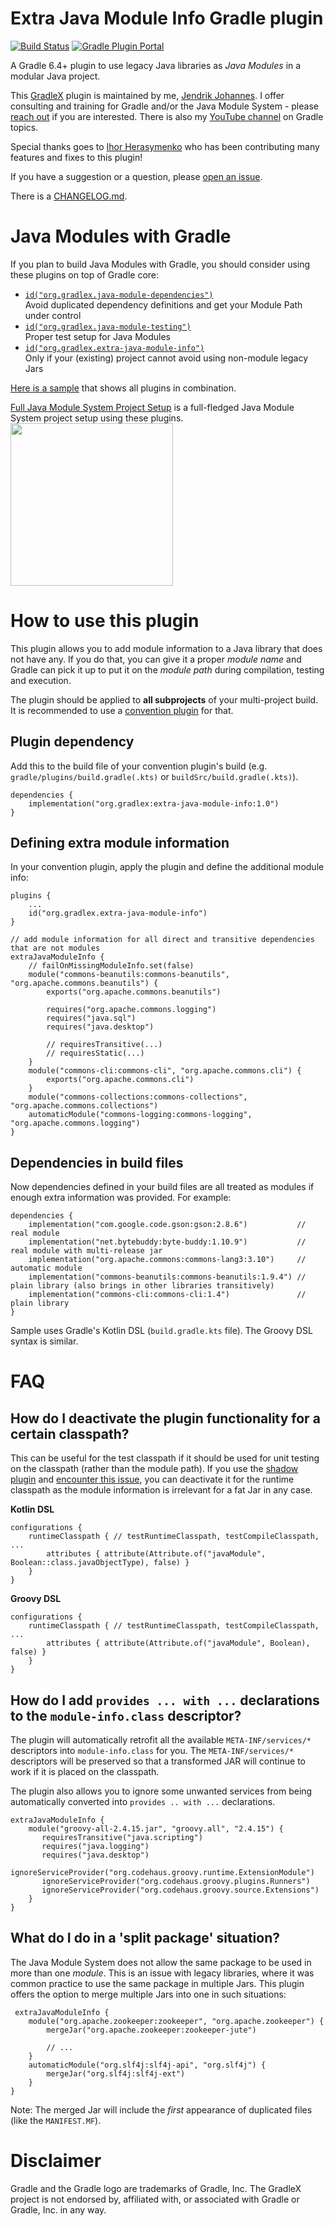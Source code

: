 # Extra Java Module Info Gradle plugin

[![Build Status](https://img.shields.io/endpoint.svg?url=https%3A%2F%2Factions-badge.atrox.dev%2Fgradlex-org%2Fextra-java-module-info%2Fbadge%3Fref%3Dmain&style=flat)](https://actions-badge.atrox.dev/gradlex-org/extra-java-module-info/goto?ref=main)
[![Gradle Plugin Portal](https://img.shields.io/maven-metadata/v?label=Plugin%20Portal&metadataUrl=https%3A%2F%2Fplugins.gradle.org%2Fm2%2Forg%2Fgradlex%2Fextra-java-module-info%2Forg.gradlex.extra-java-module-info.gradle.plugin%2Fmaven-metadata.xml)](https://plugins.gradle.org/plugin/org.gradlex.extra-java-module-info)

A Gradle 6.4+ plugin to use legacy Java libraries as _Java Modules_ in a modular Java project.

This [GradleX](https://gradlex.org) plugin is maintained by me, [Jendrik Johannes](https://github.com/jjohannes).
I offer consulting and training for Gradle and/or the Java Module System - please [reach out](mailto:jendrik.johannes@gmail.com) if you are interested.
There is also my [YouTube channel](https://www.youtube.com/playlist?list=PLWQK2ZdV4Yl2k2OmC_gsjDpdIBTN0qqkE) on Gradle topics.

Special thanks goes to [Ihor Herasymenko](https://github.com/iherasymenko) who has been contributing many features and fixes to this plugin!

If you have a suggestion or a question, please [open an issue](https://github.com/gradlex-org/extra-java-module-info/issues/new).

There is a [CHANGELOG.md](CHANGELOG.md).

# Java Modules with Gradle

If you plan to build Java Modules with Gradle, you should consider using these plugins on top of Gradle core:

- [`id("org.gradlex.java-module-dependencies")`](https://github.com/gradlex-org/java-module-dependencies)  
  Avoid duplicated dependency definitions and get your Module Path under control
- [`id("org.gradlex.java-module-testing")`](https://github.com/gradlex-org/java-module-testing)  
  Proper test setup for Java Modules
- [`id("org.gradlex.extra-java-module-info")`](https://github.com/gradlex-org/extra-java-module-info)  
  Only if your (existing) project cannot avoid using non-module legacy Jars

[Here is a sample](https://github.com/gradlex-org/java-module-testing/tree/main/samples/use-all-java-module-plugins)
that shows all plugins in combination.

[Full Java Module System Project Setup](https://github.com/jjohannes/gradle-project-setup-howto/tree/java_module_system) is a full-fledged Java Module System project setup using these plugins.  
[<img src="https://onepiecesoftware.github.io/img/videos/15-3.png" width="260">](https://www.youtube.com/watch?v=uRieSnovlVc&list=PLWQK2ZdV4Yl2k2OmC_gsjDpdIBTN0qqkE)

# How to use this plugin

This plugin allows you to add module information to a Java library that does not have any.
If you do that, you can give it a proper _module name_ and Gradle can pick it up to put it on the _module path_ during compilation, testing and execution.

The plugin should be applied to **all subprojects** of your multi-project build.
It is recommended to use a [convention plugin](https://docs.gradle.org/current/samples/sample_convention_plugins.html#organizing_build_logic) for that.

## Plugin dependency

Add this to the build file of your convention plugin's build
(e.g. `gradle/plugins/build.gradle(.kts)` or `buildSrc/build.gradle(.kts)`).

```
dependencies {
    implementation("org.gradlex:extra-java-module-info:1.0")
}
```

## Defining extra module information
In your convention plugin, apply the plugin and define the additional module info:

```
plugins {
    ...
    id("org.gradlex.extra-java-module-info")
}

// add module information for all direct and transitive dependencies that are not modules
extraJavaModuleInfo {
    // failOnMissingModuleInfo.set(false)
    module("commons-beanutils:commons-beanutils", "org.apache.commons.beanutils") {
        exports("org.apache.commons.beanutils")
        
        requires("org.apache.commons.logging")
        requires("java.sql")
        requires("java.desktop")
        
        // requiresTransitive(...)
        // requiresStatic(...)
    }
    module("commons-cli:commons-cli", "org.apache.commons.cli") {
        exports("org.apache.commons.cli")
    }
    module("commons-collections:commons-collections", "org.apache.commons.collections")
    automaticModule("commons-logging:commons-logging", "org.apache.commons.logging")
}
```

## Dependencies in build files

Now dependencies defined in your build files are all treated as modules if enough extra information was provided.
For example:

```
dependencies {
    implementation("com.google.code.gson:gson:2.8.6")           // real module
    implementation("net.bytebuddy:byte-buddy:1.10.9")           // real module with multi-release jar
    implementation("org.apache.commons:commons-lang3:3.10")     // automatic module
    implementation("commons-beanutils:commons-beanutils:1.9.4") // plain library (also brings in other libraries transitively)
    implementation("commons-cli:commons-cli:1.4")               // plain library        
}
```

Sample uses Gradle's Kotlin DSL (`build.gradle.kts` file). The Groovy DSL syntax is similar.

# FAQ

## How do I deactivate the plugin functionality for a certain classpath?

This can be useful for the test classpath if it should be used for unit testing on the classpath (rather than the module path).
If you use the [shadow plugin](https://plugins.gradle.org/plugin/com.github.johnrengelman.shadow) and [encounter this issue](https://github.com/gradlex-org/extra-java-module-info/issues/7),
you can deactivate it for the runtime classpath as the module information is irrelevant for a fat Jar in any case.

**Kotlin DSL**
```
configurations {
    runtimeClasspath { // testRuntimeClasspath, testCompileClasspath, ... 
        attributes { attribute(Attribute.of("javaModule", Boolean::class.javaObjectType), false) }
    }
}
```

**Groovy DSL**
```
configurations {
    runtimeClasspath { // testRuntimeClasspath, testCompileClasspath, ... 
        attributes { attribute(Attribute.of("javaModule", Boolean), false) }
    }
}
```

## How do I add `provides ... with ...` declarations to the `module-info.class` descriptor?

The plugin will automatically retrofit all the available `META-INF/services/*` descriptors into `module-info.class` for you. The `META-INF/services/*` descriptors will be preserved so that a transformed JAR will continue to work if it is placed on the classpath.

The plugin also allows you to ignore some unwanted services from being automatically converted into `provides .. with ...` declarations. 

```
extraJavaModuleInfo {               
    module("groovy-all-2.4.15.jar", "groovy.all", "2.4.15") {
       requiresTransitive("java.scripting")
       requires("java.logging")
       requires("java.desktop")
       ignoreServiceProvider("org.codehaus.groovy.runtime.ExtensionModule")
       ignoreServiceProvider("org.codehaus.groovy.plugins.Runners")
       ignoreServiceProvider("org.codehaus.groovy.source.Extensions")
    }
}
```

## What do I do in a 'split package' situation?

The Java Module System does not allow the same package to be used in more than one _module_.
This is an issue with legacy libraries, where it was common practice to use the same package in multiple Jars.
This plugin offers the option to merge multiple Jars into one in such situations:

```
 extraJavaModuleInfo {
    module("org.apache.zookeeper:zookeeper", "org.apache.zookeeper") {
        mergeJar("org.apache.zookeeper:zookeeper-jute")
        
        // ...
    }
    automaticModule("org.slf4j:slf4j-api", "org.slf4j") {
        mergeJar("org.slf4j:slf4j-ext")
    }
}
```

Note: The merged Jar will include the *first* appearance of duplicated files (like the `MANIFEST.MF`).

# Disclaimer

Gradle and the Gradle logo are trademarks of Gradle, Inc.
The GradleX project is not endorsed by, affiliated with, or associated with Gradle or Gradle, Inc. in any way.
